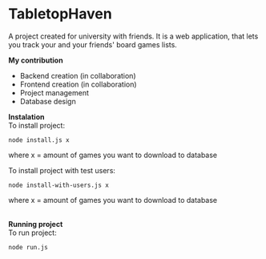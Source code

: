 # TabletopHaven
A project created for university with friends. It is a web application, that lets you track your and your friends' board games lists.

**My contribution**<br />
* Backend creation (in collaboration)
* Frontend creation (in collaboration)
* Project management
* Database design


**Instalation**<br />
To install project:
```
node install.js x
```
where x = amount of games you want to download to database<br />

To install project with test users:
```
node install-with-users.js x
```
where x = amount of games you want to download to database<br /><br />

**Running project**<br />
To run project:
```
node run.js
```
